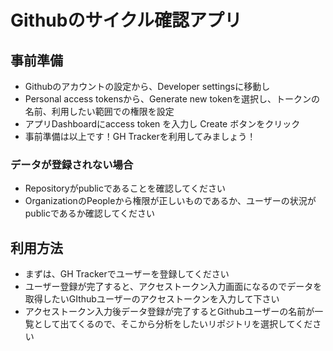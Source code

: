 # Githubのサイクル確認アプリ

## 事前準備
- Githubのアカウントの設定から、Developer settingsに移動し
- Personal access tokensから、Generate new tokenを選択し、トークンの名前、利用したい範囲での権限を設定
- アプリDashboardにaccess token を入力し Create ボタンをクリック
- 事前準備は以上です！GH Trackerを利用してみましょう！

### データが登録されない場合
- Repositoryがpublicであることを確認してください
- OrganizationのPeopleから権限が正しいものであるか、ユーザーの状況がpublicであるか確認してください

## 利用方法
- まずは、GH Trackerでユーザーを登録してください
- ユーザー登録が完了すると、アクセストークン入力画面になるのでデータを取得したいGIthubユーザーのアクセストークンを入力して下さい
- アクセストークン入力後データ登録が完了するとGithubユーザーの名前が一覧として出てくるので、そこから分析をしたいリポジトリを選択してください
